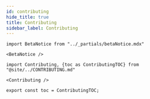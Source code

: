 ```yaml
---
id: contributing
hide_title: true
title: Contributing
sidebar_label: Contributing
---
```


````mdx-code-block
import BetaNotice from "../_partials/betaNotice.mdx"

<BetaNotice />
````

```mdx-code-block
import Contributing, {toc as ContributingTOC} from "@site/../CONTRIBUTING.md"

<Contributing />

export const toc = ContributingTOC;
```
